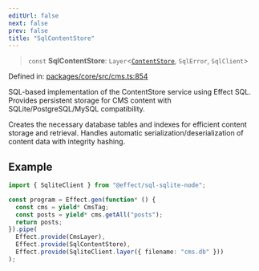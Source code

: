 ```yaml
---
editUrl: false
next: false
prev: false
title: "SqlContentStore"
---
```


> `const` **SqlContentStore**: `Layer`\<[`ContentStore`](/api/cms/classes/contentstore/), `SqlError`, `SqlClient`\>

Defined in: [packages/core/src/cms.ts:854](https://github.com/bitswired/foldcms/blob/a5796744336f5646b8ccb4abf3c6d1334a83f443/packages/core/src/cms.ts#L854)

SQL-based implementation of the ContentStore service using Effect SQL.
Provides persistent storage for CMS content with SQLite/PostgreSQL/MySQL compatibility.

Creates the necessary database tables and indexes for efficient content storage and retrieval.
Handles automatic serialization/deserialization of content data with integrity hashing.

## Example

```typescript
import { SqliteClient } from "@effect/sql-sqlite-node";

const program = Effect.gen(function* () {
  const cms = yield* CmsTag;
  const posts = yield* cms.getAll("posts");
  return posts;
}).pipe(
  Effect.provide(CmsLayer),
  Effect.provide(SqlContentStore),
  Effect.provide(SqliteClient.layer({ filename: "cms.db" }))
);
```
